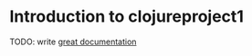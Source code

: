 # Introduction to clojureproject1

TODO: write [great documentation](http://jacobian.org/writing/what-to-write/)
